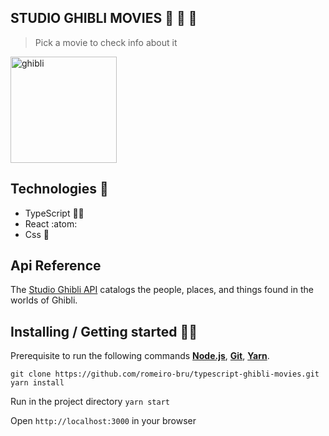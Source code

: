 ## STUDIO GHIBLI MOVIES 🌰 🌱 🌳

> Pick a movie to check info about it

<p  align="left">
<img  src="https://media.giphy.com/media/Mbq13NNZn0J7a/giphy.gif?cid=790b761167844d4788a2547daa934605f90eff7e37ede823&rid=giphy.gif&ct=g"  height="170" alt="ghibli">
</p>

## Technologies :mag_right:
* TypeScript 🔮🧙
* React :atom:
* Css :nail_care:

## Api Reference
The [Studio Ghibli API](https://ghibliapi.herokuapp.com/) catalogs the people, places, and things found in the worlds of Ghibli.


## Installing / Getting started 👨‍🏭

Prerequisite to run the following commands <strong>[Node.js](https://nodejs.org/en/download/)</strong>, 
                           <strong>[Git](https://git-scm.com/downloads)</strong>, 
                           <strong>[Yarn](https://yarnpkg.com/)</strong>.
<br>
```
git clone https://github.com/romeiro-bru/typescript-ghibli-movies.git
yarn install
```

Run in the project directory ```yarn start```

Open ```http://localhost:3000``` in your browser
